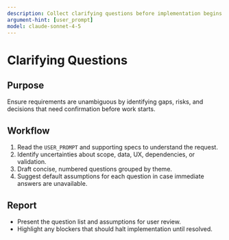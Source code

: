 ```yaml
---
description: Collect clarifying questions before implementation begins
argument-hint: [user_prompt]
model: claude-sonnet-4-5
---
```


# Clarifying Questions

## Purpose
Ensure requirements are unambiguous by identifying gaps, risks, and decisions that need confirmation before work starts.

## Workflow
1. Read the `USER_PROMPT` and supporting specs to understand the request.
2. Identify uncertainties about scope, data, UX, dependencies, or validation.
3. Draft concise, numbered questions grouped by theme.
4. Suggest default assumptions for each question in case immediate answers are unavailable.

## Report
- Present the question list and assumptions for user review.
- Highlight any blockers that should halt implementation until resolved.
